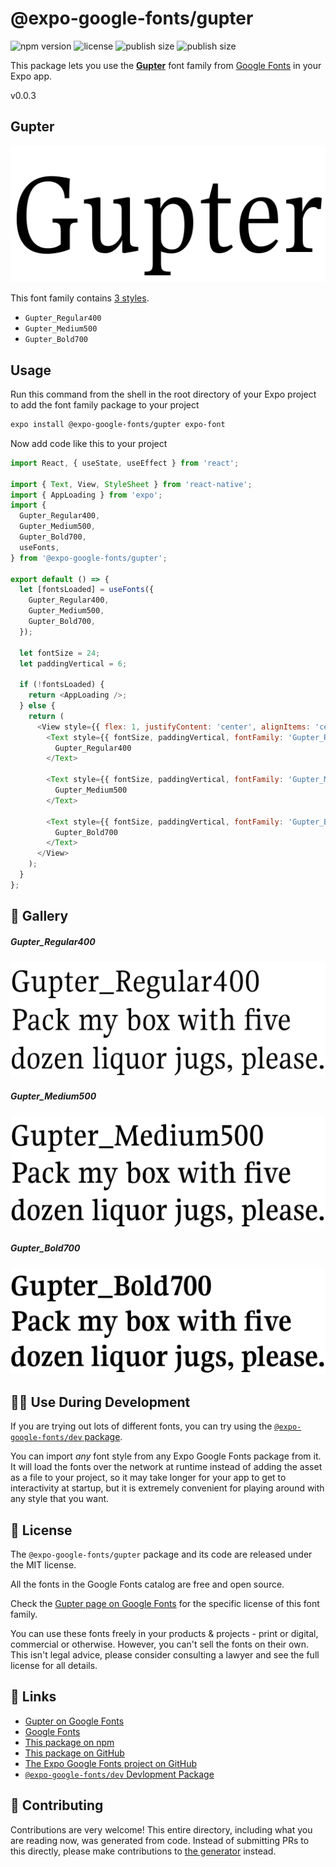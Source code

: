 # @expo-google-fonts/gupter

![npm version](https://flat.badgen.net/npm/v/@expo-google-fonts/gupter)
![license](https://flat.badgen.net/github/license/expo/google-fonts)
![publish size](https://flat.badgen.net/packagephobia/install/@expo-google-fonts/gupter)
![publish size](https://flat.badgen.net/packagephobia/publish/@expo-google-fonts/gupter)

This package lets you use the [**Gupter**](https://fonts.google.com/specimen/Gupter) font family from [Google Fonts](https://fonts.google.com/) in your Expo app.

v0.0.3

## Gupter

![Gupter](./font-family.png)

This font family contains [3 styles](#-gallery).

- `Gupter_Regular400`
- `Gupter_Medium500`
- `Gupter_Bold700`

## Usage

Run this command from the shell in the root directory of your Expo project to add the font family package to your project
```sh
expo install @expo-google-fonts/gupter expo-font
```

Now add code like this to your project
```js
import React, { useState, useEffect } from 'react';

import { Text, View, StyleSheet } from 'react-native';
import { AppLoading } from 'expo';
import {
  Gupter_Regular400,
  Gupter_Medium500,
  Gupter_Bold700,
  useFonts,
} from '@expo-google-fonts/gupter';

export default () => {
  let [fontsLoaded] = useFonts({
    Gupter_Regular400,
    Gupter_Medium500,
    Gupter_Bold700,
  });

  let fontSize = 24;
  let paddingVertical = 6;

  if (!fontsLoaded) {
    return <AppLoading />;
  } else {
    return (
      <View style={{ flex: 1, justifyContent: 'center', alignItems: 'center' }}>
        <Text style={{ fontSize, paddingVertical, fontFamily: 'Gupter_Regular400' }}>
          Gupter_Regular400
        </Text>

        <Text style={{ fontSize, paddingVertical, fontFamily: 'Gupter_Medium500' }}>
          Gupter_Medium500
        </Text>

        <Text style={{ fontSize, paddingVertical, fontFamily: 'Gupter_Bold700' }}>
          Gupter_Bold700
        </Text>
      </View>
    );
  }
};

```

## 🔡 Gallery

##### Gupter_Regular400
![Gupter_Regular400](./98ef59cfa0eb83781f6573b4ad1964bf98369e70db38156479c353702557fa01.ttf.png)

##### Gupter_Medium500
![Gupter_Medium500](./84381b04d635b2daeb369d9c0afa5ff2489d0cda8d9660ee7631bfdf82f2eaeb.ttf.png)

##### Gupter_Bold700
![Gupter_Bold700](./0e63fe340f8e61f9d4d9c5bbc638e79930af1125c534f656814a99d3909674b0.ttf.png)


## 👩‍💻 Use During Development

If you are trying out lots of different fonts, you can try using the [`@expo-google-fonts/dev` package](https://github.com/expo/google-fonts/tree/master/font-packages/dev#readme).

You can import *any* font style from any Expo Google Fonts package from it. It will load the fonts
over the network at runtime instead of adding the asset as a file to your project, so it may take longer
for your app to get to interactivity at startup, but it is extremely convenient
for playing around with any style that you want.

## 📖 License

The `@expo-google-fonts/gupter` package and its code are released under the MIT license.

All the fonts in the Google Fonts catalog are free and open source.

Check the [Gupter page on Google Fonts](https://fonts.google.com/specimen/Gupter) for the specific license of this font family.

You can use these fonts freely in your products & projects - print or digital, commercial or otherwise. However, you can't sell the fonts on their own. This isn't legal advice, please consider consulting a lawyer and see the full license for all details.

## 🔗 Links

- [Gupter on Google Fonts](https://fonts.google.com/specimen/Gupter)
- [Google Fonts](https://fonts.google.com/)
- [This package on npm](https://www.npmjs.com/package/@expo-google-fonts/gupter)
- [This package on GitHub](https://github.com/expo/google-fonts/tree/master/font-packages/gupter)
- [The Expo Google Fonts project on GitHub](https://github.com/expo/google-fonts)
- [`@expo-google-fonts/dev` Devlopment Package](https://github.com/expo/google-fonts/tree/master/font-packages/dev)


## 🤝 Contributing

Contributions are very welcome! This entire directory, including what you are reading now, was generated from code. Instead of submitting PRs to this directly, please make contributions to [the generator](https://github.com/expo/google-fonts/tree/master/packages/generator) instead.

